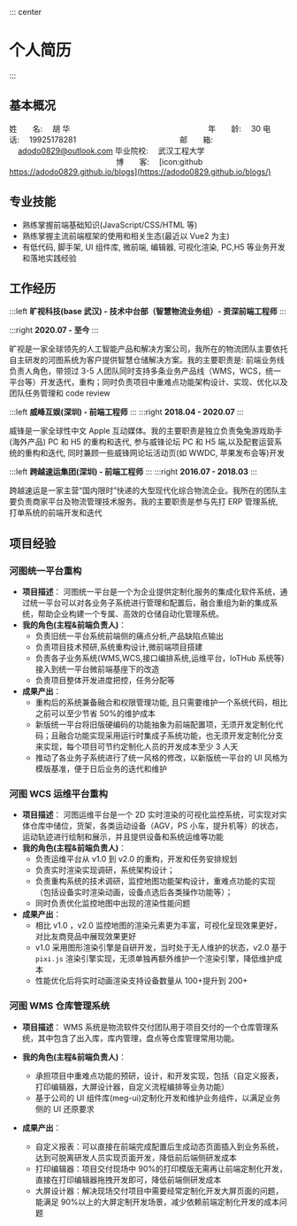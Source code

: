 ::: center

# 个人简历

:::

## 基本概况

姓&emsp;&emsp;名: &emsp;胡 华 &emsp;&emsp;&emsp;&emsp;&emsp;&emsp;&emsp;&emsp;&emsp;&emsp; &emsp;&emsp;&emsp;&emsp;&emsp;&emsp;&emsp; 年&emsp;&emsp;龄: &emsp;30
电&emsp;&emsp;话: &emsp;19925178281   &emsp; &emsp;&emsp;&emsp;&emsp;&emsp;&emsp;&emsp;&emsp;&emsp;&emsp;&emsp; 邮&emsp;&emsp;箱:     adodo0829@outlook.com
毕业院校: &emsp;武汉工程大学 &emsp;&emsp;&emsp;&emsp;&emsp;&emsp;&emsp;&emsp;&emsp;&emsp;&emsp;&emsp;&emsp; **&nbsp;** 博&emsp;&emsp;客:&emsp; [icon:github https://adodo0829.github.io/blogs](https://adodo0829.github.io/blogs/)

## 专业技能

- 熟练掌握前端基础知识(JavaScript/CSS/HTML 等)
- 熟练掌握主流前端框架的使用和相关生态(最近以 Vue2 为主)
- 有低代码, 脚手架, UI 组件库, 微前端, 编辑器, 可视化渲染, PC,H5 等业务开发和落地实践经验

## 工作经历

:::left
**旷视科技(base 武汉) - 技术中台部（智慧物流业务组）- 资深前端工程师**
:::

:::right
**2020.07 - 至今**
:::

旷视是一家全球领先的人工智能产品和解决方案公司，我所在的物流团队主要依托自主研发的河图系统为客户提供智慧仓储解决方案。我的主要职责是: 前端业务线负责人角色，带领过 3-5 人团队同时支持多条业务产品线（WMS，WCS，统一平台等）开发迭代，重构；同时负责项目中重难点功能架构设计、实现、优化以及团队任务管理和 code review

:::left
**威峰互娱(深圳) - 前端工程师**
:::
:::right
**2018.04 - 2020.07**
:::

威锋是一家全球性中文 Apple 互动媒体。我的主要职责是独立负责兔兔游戏助手(海外产品) PC 和 H5 的重构和迭代, 参与威锋论坛 PC 和 H5 端,以及配套运营系统的重构和迭代, 同时兼顾一些威锋网论坛活动页(如 WWDC, 苹果发布会等)开发

:::left
**跨越速运集团(深圳) - 前端工程师**
:::
:::right
**2016.07 - 2018.03**
:::

跨越速运是一家主营“国内限时”快递的大型现代化综合物流企业。我所在的团队主要负责商家平台及物流管理技术服务。我的主要职责是参与先打 ERP 管理系统, 打单系统的前端开发和迭代

## 项目经验

### 河图统一平台重构

- **项目描述**：
  河图统一平台是一个为企业提供定制化服务的集成化软件系统，通过统一平台可以对各业务子系统进行管理和配置后，融合重组为新的集成系统，帮助企业构建一个专属、高效的仓储自动化管理系统。
- **我的角色(主程&前端负责人)**：
  - 负责旧统一平台系统前端侧的痛点分析,产品缺陷点输出
  - 负责项目技术预研,系统重构设计,微前端项目搭建
  - 负责各子业务系统(WMS,WCS,接口编排系统,运维平台，IoTHub 系统等)接入到统一平台微前端基座下的改造
  - 负责项目整体开发进度把控，任务分配等
- **成果产出**：
  - 重构后的系统兼备融合和权限管理功能, 且只需要维护一个系统代码，相比之前可以至少节省 50%的维护成本
  - 新版统一平台将旧版硬编码的功能抽象为前端配置项，无须开发定制化代码；且融合功能实现采用运行时集成子系统功能，也无须开发定制化分支来实现，每个项目可节约定制化人员的开发成本至少 3 人天
  - 推动了各业务子系统进行了统一风格的修改，以新版统一平台的 UI 风格为模版基准，便于日后业务的迭代和维护

### 河图 WCS 运维平台重构

- **项目描述**：
  河图运维平台是一个 2D 实时渲染的可视化监控系统，可实现对实体仓库中储位，货架，各类运动设备（AGV，PS 小车，提升机等）的状态，运动轨迹进行绘制和展示，并且提供设备和系统运维等功能
- **我的角色(主程&前端负责人)**：
  - 负责运维平台从 v1.0 到 v2.0 的重构，开发和任务安排规划
  - 负责实时渲染实现调研，系统架构设计；
  - 负责重构系统的技术调研，监控地图功能架构设计，重难点功能的实现（包括设备实时渲染动画，设备点选后各类操作功能等）；
  - 同时负责优化监控地图中出现的渲染性能问题
- **成果产出**：
  - 相比 v1.0 ，v2.0 监控地图的渲染元素更为丰富，可视化呈现效果更好，对比友商竞品中展现效果更好
  - v1.0 采用图形渲染引擎是自研开发，当时处于无人维护的状态，v2.0 基于 `pixi.js` 渲染引擎实现，无须单独再额外维护一个渲染引擎，降低维护成本
  - 性能优化后将实时动画渲染支持设备数量从 100+提升到 200+

### 河图 WMS 仓库管理系统

- **项目描述**：
  WMS 系统是物流软件交付团队用于项目交付的一个仓库管理系统，其中包含了出入库，库内管理，盘点等仓库管理常用功能。

- **我的角色(主程&前端负责人)**：

  - 承担项目中重难点功能的预研，设计，和开发实现，包括（自定义报表，打印编辑器，大屏设计器，自定义流程编排等业务功能）
  - 基于公司的 UI 组件库(meg-ui)定制化开发和维护业务组件，以满足业务侧的 UI 还原要求

- **成果产出**：

  - 自定义报表：可以直接在前端完成配置后生成动态页面插入到业务系统，达到可脱离研发人员实现页面开发，降低前后端侧研发成本
  - 打印编辑器：项目交付现场中 90%的打印模版无需再让前端定制化开发，直接在打印编辑器拖拽开发即可，降低前端侧研发成本
  - 大屏设计器：解决现场交付项目中需要经常定制化开发大屏页面的问题，能满足 90%以上的大屏定制开发场景，减少依赖前端定制化开发的成本问题
